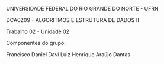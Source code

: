 UNIVERSIDADE FEDERAL DO RIO GRANDE DO NORTE - UFRN

DCA0209 - ALGORITMOS E ESTRUTURA DE DADOS II

Trabalho 02 - Unidade 02

Componentes do grupo:

Francisco Daniel Davi
Luiz Henrique Araújo Dantas
